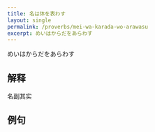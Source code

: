 ```yaml
---
title: 名は体を表わす
layout: single
permalink: /proverbs/mei-wa-karada-wo-arawasu
excerpt: めいはからだをあらわす
---
```


めいはからだをあらわす

## 解释

名副其实

## 例句

